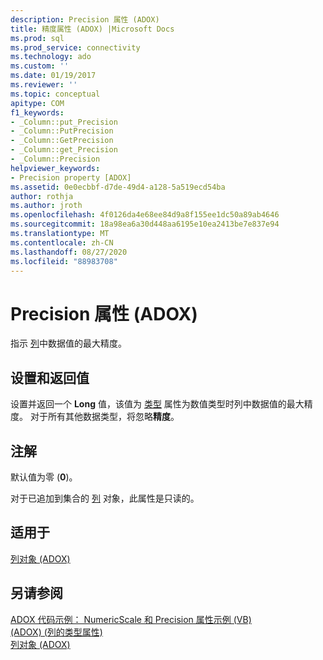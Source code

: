 ```yaml
---
description: Precision 属性 (ADOX)
title: 精度属性 (ADOX) |Microsoft Docs
ms.prod: sql
ms.prod_service: connectivity
ms.technology: ado
ms.custom: ''
ms.date: 01/19/2017
ms.reviewer: ''
ms.topic: conceptual
apitype: COM
f1_keywords:
- _Column::put_Precision
- _Column::PutPrecision
- _Column::GetPrecision
- _Column::get_Precision
- _Column::Precision
helpviewer_keywords:
- Precision property [ADOX]
ms.assetid: 0e0ecbbf-d7de-49d4-a128-5a519ecd54ba
author: rothja
ms.author: jroth
ms.openlocfilehash: 4f0126da4e68ee84d9a8f155ee1dc50a89ab4646
ms.sourcegitcommit: 18a98ea6a30d448aa6195e10ea2413be7e837e94
ms.translationtype: MT
ms.contentlocale: zh-CN
ms.lasthandoff: 08/27/2020
ms.locfileid: "88983708"
---
```

# <a name="precision-property-adox"></a>Precision 属性 (ADOX)
指示 [列](./column-object-adox.md)中数据值的最大精度。  
  
## <a name="settings-and-return-values"></a>设置和返回值  
 设置并返回一个 **Long** 值，该值为 [类型](./type-property-column-adox.md) 属性为数值类型时列中数据值的最大精度。 对于所有其他数据类型，将忽略**精度**。  
  
## <a name="remarks"></a>注解  
 默认值为零 (**0**)。  
  
 对于已追加到集合的 [列](./column-object-adox.md) 对象，此属性是只读的。  
  
## <a name="applies-to"></a>适用于  
 [列对象 (ADOX)](./column-object-adox.md)  
  
## <a name="see-also"></a>另请参阅  
 [ADOX 代码示例： NumericScale 和 Precision 属性示例 (VB) ](./adox-code-example-numericscale-and-precision-properties-example-vb.md)   
 [ (ADOX)  (列的类型属性) ](./type-property-column-adox.md)   
 [列对象 (ADOX)](./column-object-adox.md)